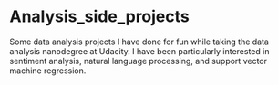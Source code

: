 # Analysis_side_projects

Some data analysis projects I have done for fun while taking the data analysis nanodegree at Udacity. I have been particularly interested in sentiment analysis, natural language processing, and support vector machine regression.
